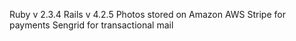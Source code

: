  Ruby v 2.3.4
 Rails v 4.2.5
 Photos stored on Amazon AWS
 Stripe for payments
 Sengrid for transactional mail
